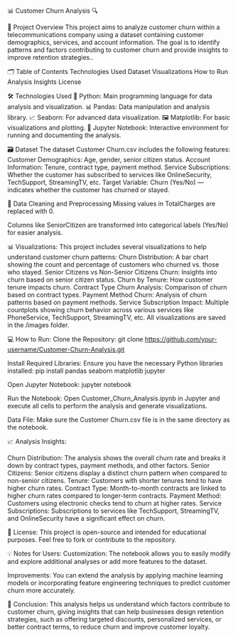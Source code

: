 📊 Customer Churn Analysis 🔍


📄 Project Overview
This project aims to analyze customer churn within a telecommunications company using a dataset containing customer demographics, services, and account information. The goal is to identify patterns and factors contributing to customer churn and provide insights to improve retention strategies..

🗂 Table of Contents
Technologies Used
Dataset
Visualizations
How to Run
Analysis Insights
License

🛠 Technologies Used
🐍 Python: Main programming language for data analysis and visualization.
📊 Pandas: Data manipulation and analysis library.
📈 Seaborn: For advanced data visualization.
🖼 Matplotlib: For basic visualizations and plotting.
📝 Jupyter Notebook: Interactive environment for running and documenting the analysis.

🗃 Dataset
The dataset Customer Churn.csv includes the following features:
Customer Demographics: Age, gender, senior citizen status.
Account Information: Tenure, contract type, payment method.
Service Subscriptions: Whether the customer has subscribed to services like OnlineSecurity, TechSupport, StreamingTV, etc.
Target Variable: Churn (Yes/No) — indicates whether the customer has churned or stayed.


🧹 Data Cleaning and Preprocessing
Missing values in TotalCharges are replaced with 0.

Columns like SeniorCitizen are transformed into categorical labels (Yes/No) for easier analysis.

📊 Visualizations:
This project includes several visualizations to help understand customer churn patterns:
Churn Distribution: A bar chart showing the count and percentage of customers who churned vs. those who stayed.
Senior Citizens vs Non-Senior Citizens Churn: Insights into churn based on senior citizen status.
Churn by Tenure: How customer tenure impacts churn.
Contract Type Churn Analysis: Comparison of churn based on contract types.
Payment Method Churn: Analysis of churn patterns based on payment methods.
Service Subscription Impact: Multiple countplots showing churn behavior across various services like PhoneService, TechSupport, StreamingTV, etc.
All visualizations are saved in the /images folder.

💻 How to Run:
Clone the Repository:
git clone https://github.com/your-username/Customer-Churn-Analysis.git

Install Required Libraries:
Ensure you have the necessary Python libraries installed:
pip install pandas seaborn matplotlib jupyter

Open Jupyter Notebook:
jupyter notebook

Run the Notebook:
Open Customer_Churn_Analysis.ipynb in Jupyter and execute all cells to perform the analysis and generate visualizations.

Data File:
Make sure the Customer Churn.csv file is in the same directory as the notebook.

📈 Analysis Insights:

Churn Distribution: The analysis shows the overall churn rate and breaks it down by contract types, payment methods, and other factors.
Senior Citizens: Senior citizens display a distinct churn pattern when compared to non-senior citizens.
Tenure: Customers with shorter tenures tend to have higher churn rates.
Contract Type: Month-to-month contracts are linked to higher churn rates compared to longer-term contracts.
Payment Method: Customers using electronic checks tend to churn at higher rates.
Service Subscriptions: Subscriptions to services like TechSupport, StreamingTV, and OnlineSecurity have a significant effect on churn.

📝 License:
This project is open-source and intended for educational purposes. Feel free to fork or contribute to the repository.


💡 Notes for Users:
Customization: The notebook allows you to easily modify and explore additional analyses or add more features to the dataset.

Improvements: You can extend the analysis by applying machine learning models or incorporating feature engineering techniques to predict customer churn more accurately.


🎯 Conclusion:
This analysis helps us understand which factors contribute to customer churn, giving insights that can help businesses design retention strategies, such as offering targeted discounts, personalized services, or better contract terms, to reduce churn and improve customer loyalty.

